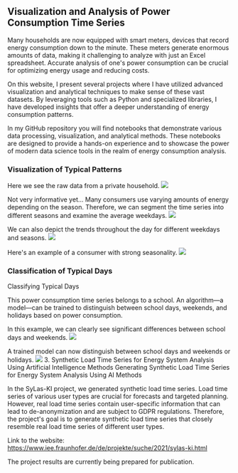 ## Visualization and Analysis of Power Consumption Time Series

Many households are now equipped with smart meters, devices that record energy consumption down to the minute. These meters generate enormous amounts of data, making it challenging to analyze with just an Excel spreadsheet. Accurate analysis of one's power consumption can be crucial for optimizing energy usage and reducing costs.

On this website, I present several projects where I have utilized advanced visualization and analytical techniques to make sense of these vast datasets. By leveraging tools such as Python and specialized libraries, I have developed insights that offer a deeper understanding of energy consumption patterns.

In my GitHub repository you will find notebooks that demonstrate various data processing, visualization, and analytical methods. These notebooks are designed to provide a hands-on experience and to showcase the power of modern data science tools in the realm of energy consumption analysis.

### Visualization of Typical Patterns

Here we see the raw data from a private household.
<img src="energy_consumption_2020_2021.jpg?raw=true"/>

Not very informative yet... Many consumers use varying amounts of energy depending on the season. Therefore, we can segment the time series into different seasons and examine the average weekdays.
<img src="typical_weeks_B.jpg?raw=true"/>

We can also depict the trends throughout the day for different weekdays and seasons.
<img src="typical_weeks.jpg?raw=true"/>

Here's an example of a consumer with strong seasonality.
<img src="typical_weeks_ex2.jpg?raw=true"/>

### Classification of Typical Days
Classifying Typical Days

This power consumption time series belongs to a school. An algorithm—a model—can be trained to distinguish between school days, weekends, and holidays based on power consumption.

In this example, we can clearly see significant differences between school days and weekends.
<img src="energy_consumption_example2.jpg?raw=true"/>

A trained model can now distinguish between school days and weekends or holidays.
<img src="weekend_holidays_2015_2016.jpg?raw=true"/>
3. Synthetic Load Time Series for Energy System Analysis Using Artificial Intelligence Methods
Generating Synthetic Load Time Series for Energy System Analysis Using AI Methods

In the SyLas-KI project, we generated synthetic load time series. Load time series of various user types are crucial for forecasts and targeted planning. However, real load time series contain user-specific information that can lead to de-anonymization and are subject to GDPR regulations. Therefore, the project's goal is to generate synthetic load time series that closely resemble real load time series of different user types.

Link to the website: https://www.iee.fraunhofer.de/de/projekte/suche/2021/sylas-ki.html

The project results are currently being prepared for publication.

